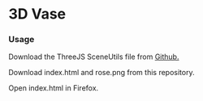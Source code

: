 # 3D Vase


### Usage ### 


Download the ThreeJS SceneUtils file from <a href="https://github.com/mrdoob/three.js/blob/master/examples/js/utils/SceneUtils.js">Github.</a>


Download index.html and rose.png from this repository.

Open index.html in Firefox.